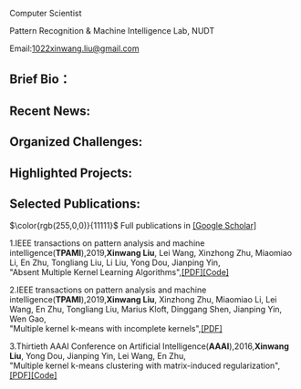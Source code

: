 Computer Scientist
 
Pattern Recognition & Machine Intelligence Lab, NUDT
  
Email:1022xinwang.liu@gmail.com


## Brief Bio：

## Recent News:

## Organized Challenges:

## Highlighted Projects:

## Selected Publications:

$\color{rgb(255,0,0)}{11111}$
Full publications in [[Google Scholar]](https://scholar.google.com/citations?hl=zh-CN&user=A56vWC4AAAAJ&view_op=list_works&sortby=pubdate)

1.IEEE transactions on pattern analysis and machine intelligence(**TPAMI**),2019,**Xinwang Liu**, Lei Wang, Xinzhong Zhu, Miaomiao Li, En Zhu, Tongliang Liu, Li Liu, Yong Dou, Jianping Yin,   
"Absent Multiple Kernel Learning Algorithms",[[PDF]](https://tongliang-liu.github.io/papers/TPAMIAbsentKernel.pdf)[[Code]](https://github.com/xinwangliu/absentkernel)

2.IEEE transactions on pattern analysis and machine intelligence(**TPAMI**),2019,**Xinwang Liu**, Xinzhong Zhu, Miaomiao Li, Lei Wang, En Zhu, Tongliang Liu, Marius Kloft, Dinggang Shen, Jianping Yin, Wen Gao,   
"Multiple kernel k-means with incomplete kernels",[[PDF]](https://tongliang-liu.github.io/papers/TPAMIK-means.pdf)

3.Thirtieth AAAI Conference on Artificial Intelligence(**AAAI**),2016,**Xinwang Liu**, Yong Dou, Jianping Yin, Lei Wang, En Zhu,    
"Multiple kernel k-means clustering with matrix-induced regularization",[[PDF]](https://www.aaai.org/ocs/index.php/AAAI/AAAI16/paper/viewFile/12115/11819)[[Code]](https://github.com/xinwangliu/Multiple-Kernel-k-Means-Clustering-with-Matrix-Induced-Regularization)

